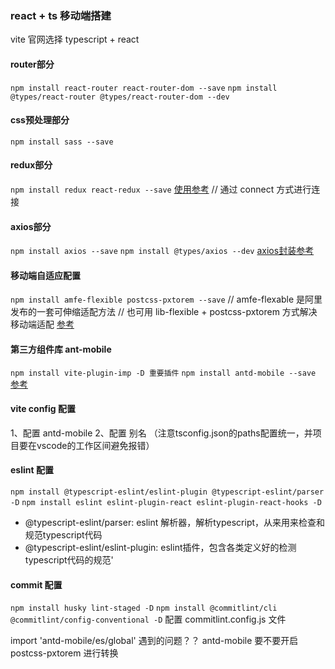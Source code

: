 ### react + ts  移动端搭建
vite 官网选择 typescript + react
#### router部分
`npm install react-router react-router-dom --save`
`npm install @types/react-router @types/react-router-dom --dev`
#### css预处理部分
`npm install sass --save`
#### redux部分
`npm install redux react-redux --save`
[使用参考](https://juejin.cn/post/6844903792543006733)
// 通过 connect 方式进行连接
#### axios部分
`npm install axios --save`
`npm install @types/axios --dev`
[axios封装参考](https://juejin.cn/post/7154991998989959181)
#### 移动端自适应配置
`npm install amfe-flexible postcss-pxtorem --save`
// amfe-flexable 是阿里发布的一套可伸缩适配方法
// 也可用 lib-flexible + postcss-pxtorem 方式解决移动端适配
[参考](https://juejin.cn/post/7186236863714164793)
#### 第三方组件库 ant-mobile
`npm install vite-plugin-imp -D 重要插件`
`npm install antd-mobile --save`
[参考](https://blog.csdn.net/weixin_48213294/article/details/126294090)
#### vite config 配置
1、配置 antd-mobile
2、配置 别名 （注意tsconfig.json的paths配置统一，并项目要在vscode的工作区间避免报错）
#### eslint 配置
`npm install @typescript-eslint/eslint-plugin @typescript-eslint/parser -D`
`npm install eslint eslint-plugin-react eslint-plugin-react-hooks -D`
- @typescript-eslint/parser: eslint 解析器，解析typescript，从来用来检查和规范typescript代码
- @typescript-eslint/eslint-plugin: eslint插件，包含各类定义好的检测typescript代码的规范'
#### commit 配置
`npm install husky lint-staged -D`
`npm install @commitlint/cli @commitlint/config-conventional -D`
配置 commitlint.config.js 文件

import 'antd-mobile/es/global'
遇到的问题？？
antd-mobile 要不要开启postcss-pxtorem 进行转换